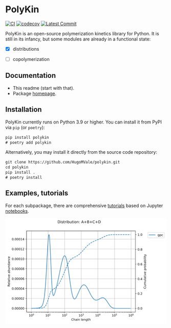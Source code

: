 # PolyKin

[![CI](https://github.com/HugoMVale/polykin/actions/workflows/CI.yml/badge.svg)](https://github.com/HugoMVale/polykin/actions)
[![codecov](https://codecov.io/gh/HugoMVale/polykin/branch/main/graph/badge.svg?token=QfqQLX2rHx)](https://codecov.io/gh/HugoMVale/polykin)
[![Latest Commit](https://img.shields.io/github/last-commit/HugoMVale/polykin)](https://img.shields.io/github/last-commit/HugoMVale/polykin)

PolyKin is an open-source polymerization kinetics library for Python. It is still in its
infancy, but some modules are already in a functional state:

- [x] distributions
- [ ] copolymerization  
 

## Documentation

* This readme (start with that).
* Package [homepage](https://hugomvale.github.io/polykin/).


## Installation

PolyKin currently runs on Python 3.9 or higher. You can install it from PyPI via `pip` (or `poetry`):
```
pip install polykin
# poetry add polykin
```

Alternatively, you may install it directly from the source code repository:
```
git clone https://github.com/HugoMVale/polykin.git
cd polykin
pip install . 
# poetry install
```

## Examples, tutorials

For each subpackage, there are comprehensive [tutorials](https://hugomvale.github.io/polykin/tutorials/distributions/)
 based on Jupyter [notebooks](https://github.com/HugoMVale/polykin/tree/main/docs/tutorials).

<p align="center">
  <img src="https://github.com/HugoMVale/polykin/blob/main/docs/blend.svg" width=600 alt="MWD of a polymer blend">
</p>